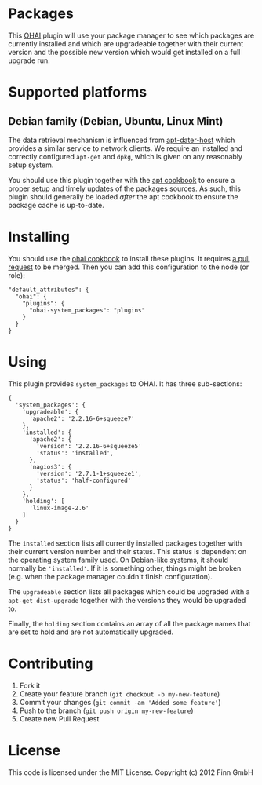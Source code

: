 # Packages

This [OHAI](https://github.com/opscode/ohai) plugin will use your package manager to see which packages are currently installed and which are upgradeable together with their current version and the possible new version which would get installed on a full upgrade run.

# Supported platforms

## Debian family (Debian, Ubuntu, Linux Mint)

The data retrieval mechanism is influenced from [apt-dater-host](http://packages.debian.org/search?keywords=apt-dater-host) which provides a similar service to network clients. We require an installed and correctly configured `apt-get` and `dpkg`, which is given on any reasonably setup system.

You should use this plugin together with the [apt cookbook](https://github.com/opscode-cookbooks/apt) to ensure a proper setup and timely updates of the packages sources. As such, this plugin should generally be loaded *after* the apt cookbook to ensure the package cache is up-to-date.

# Installing

You should use the [ohai cookbook](https://github.com/opscode-cookbooks/ohai) to install these plugins. It requires [a pull request](https://github.com/opscode-cookbooks/ohai/pull/3) to be merged. Then you can add this configuration to the node (or role):

    "default_attributes": {
      "ohai": {
        "plugins": {
          "ohai-system_packages": "plugins"
        }
      }
    }

# Using

This plugin provides `system_packages` to OHAI. It has three sub-sections:

    {
      'system_packages': {
        'upgradeable': {
          'apache2': '2.2.16-6+squeeze7'
        },
        'installed': {
          'apache2': {
            'version': '2.2.16-6+squeeze5'
            'status': 'installed',
          },
          'nagios3': {
            'version': '2.7.1-1+squeeze1',
            'status': 'half-configured'
          }
        },
        'holding': [
          'linux-image-2.6'
        ]
      }
    }

The `installed` section lists all currently installed packages together with their current version number and their status. This status is dependent on the operating system family used. On Debian-like systems, it should normally be `'installed'`. If it is something other, things might be broken (e.g. when the package manager couldn't finish configuration).

The `upgradeable` section lists all packages which could be upgraded with a `apt-get dist-upgrade` together with the versions they would be upgraded to.

Finally, the `holding` section contains an array of all the package names that are set to hold and are not automatically upgraded.

# Contributing

1. Fork it
2. Create your feature branch (`git checkout -b my-new-feature`)
3. Commit your changes (`git commit -am 'Added some feature'`)
4. Push to the branch (`git push origin my-new-feature`)
4. Create new Pull Request

# License

This code is licensed under the MIT License. Copyright (c) 2012 Finn GmbH
